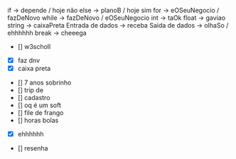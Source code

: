 if -> depende / hoje não
else -> planoB / hoje sim
for -> eOSeuNegocio / fazDeNovo
while -> fazDeNovo / eOSeuNegocio
int -> taOk
float -> gaviao
string -> caixaPreta
Entrada de dados -> receba
Saida de dados -> olhaSo / ehhhhhh
break -> cheeega

- [] w3scholl
- [x] faz dnv
- [x] caixa preta
- [] 7 anos sobrinho
- [] trip de
- [] cadastro
- [] oq é um soft
- [] file de frango
- [] horas bolas
- [x] ehhhhhh
- [] resenha
